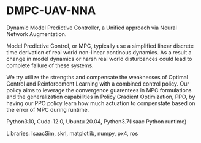 # DMPC-UAV-NNA
Dynamic Model Predictive Controller, a Unified approach via Neural Network Augmentation.

Model Predictive Control, or MPC, typically use a simplified linear discrete time derivation of real world non-linear continous dynamics. As a result a change in model dynamics or harsh real world disturbances could lead to complete failure of these systems. 

We try utilize the strengths and compensate the weaknesses of Optimal Control and Reinforcement Learning with a combined control policy. Our policy aims to leverage the convergence guarentees in MPC formulations and the generalization capabilities in Policy Gradient Optimization, PPO, by having our PPO policy learn how much actuation to compenstate based on the error of MPC during runtime.  

Python3.10, Cuda-12.0, Ubuntu 20.04, Python3.7(Isaac Python runtime)

Libraries: IsaacSim, skrl, matplotlib, numpy, px4, ros
